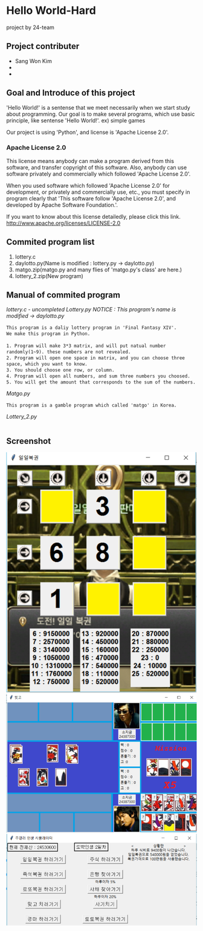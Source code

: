 # Hello World-Hard
project by 24-team


## Project contributer
- Sang Won Kim
- 
- 

## Goal and Introduce of this project
'Hello World!' is a sentense that we meet necessarily when we start study about programming.
Our goal is to make several programs, which use basic principle, like sentense 'Hello World!'.
ex) simple games

Our project is using 'Python', and license is 'Apache License 2.0'.

### Apache License 2.0
This license means anybody can make a program derived from this software, and transfer copyright of this software.
Also, anybody can use software privately and commercially which followed 'Apache License 2.0'.

When you used software which followed 'Apache License 2.0' for development, or privately and commercially use, etc.,
you must specify in program clearly that 'This software follow 'Apache License 2.0', and developed by Apache Software Foundation.'.

If you want to know about this license detailedly, please click this link.
http://www.apache.org/licenses/LICENSE-2.0

## Commited program list

1. lottery.c
2. daylotto.py(Name is modified : lottery.py -> daylotto.py)
3. matgo.zip(matgo.py and many flies of 'matgo.py's class' are here.)
4. lottery_2.zip(New program)


## Manual of commited program

*lottery.c - uncompleted*
*Lottery.py*
*NOTICE : This program's name is modified -> daylotto.py*
```
This program is a daliy lottery program in 'Final Fantasy XIV'.
We make this program in Python.

1. Program will make 3*3 matrix, and will put natual number randomly(1~9). these numbers are not revealed. 
2. Program will open one space in matrix, and you can choose three space, which you want to know.
3. You should choose one row, or column.
4. Program will open all numbers, and sum three numbers you choosed.
5. You will get the amount that corresponds to the sum of the numbers.
```

*Matgo.py*
```
This program is a gamble program which called 'matgo' in Korea.
```

*Lottery_2.py*
```

```
## Screenshot
![Screenshot1](.\스크린샷1.PNG)
![Screenshot2](.\스크린샷2.PNG)
![Screenshot3](.\스크린샷3.PNG)
